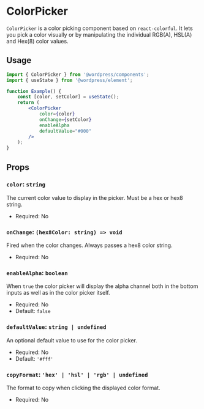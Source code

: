# ColorPicker

`ColorPicker` is a color picking component based on `react-colorful`. It lets you pick a color visually or by manipulating the individual RGB(A), HSL(A) and Hex(8) color values.

## Usage

```jsx
import { ColorPicker } from '@wordpress/components';
import { useState } from '@wordpress/element';

function Example() {
	const [color, setColor] = useState();
	return (
		<ColorPicker
			color={color}
			onChange={setColor}
			enableAlpha
			defaultValue="#000"
		/>
	);
}
```

## Props

### `color`: `string`

The current color value to display in the picker. Must be a hex or hex8 string.

- Required: No

### `onChange`: `(hex8Color: string) => void`

Fired when the color changes. Always passes a hex8 color string.

- Required: No

### `enableAlpha`: `boolean`

When `true` the color picker will display the alpha channel both in the bottom inputs as well as in the color picker itself.

- Required: No
- Default: `false`

### `defaultValue`: `string | undefined`

An optional default value to use for the color picker.

- Required: No
- Default: `'#fff'`

### `copyFormat`: `'hex' | 'hsl' | 'rgb' | undefined`

The format to copy when clicking the displayed color format.

- Required: No
